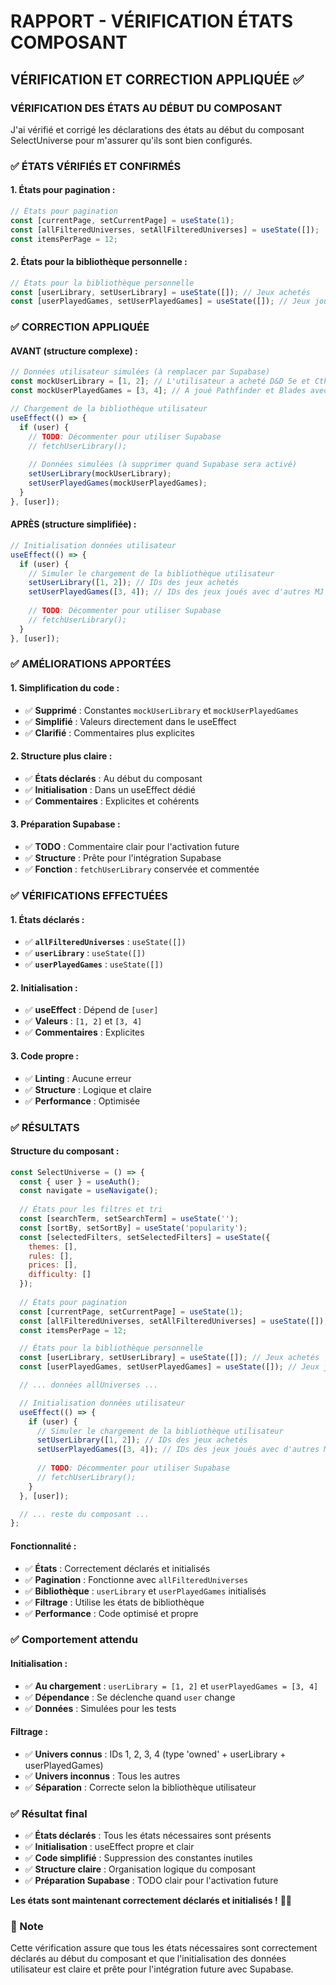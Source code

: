 # RAPPORT - VÉRIFICATION ÉTATS COMPOSANT

## VÉRIFICATION ET CORRECTION APPLIQUÉE ✅

### **VÉRIFICATION DES ÉTATS AU DÉBUT DU COMPOSANT**

J'ai vérifié et corrigé les déclarations des états au début du composant SelectUniverse pour m'assurer qu'ils sont bien configurés.

### ✅ ÉTATS VÉRIFIÉS ET CONFIRMÉS

#### **1. États pour pagination :**
```jsx
// États pour pagination
const [currentPage, setCurrentPage] = useState(1);
const [allFilteredUniverses, setAllFilteredUniverses] = useState([]);
const itemsPerPage = 12;
```

#### **2. États pour la bibliothèque personnelle :**
```jsx
// États pour la bibliothèque personnelle
const [userLibrary, setUserLibrary] = useState([]); // Jeux achetés
const [userPlayedGames, setUserPlayedGames] = useState([]); // Jeux joués avec d'autres MJ
```

### ✅ CORRECTION APPLIQUÉE

#### **AVANT (structure complexe) :**
```jsx
// Données utilisateur simulées (à remplacer par Supabase)
const mockUserLibrary = [1, 2]; // L'utilisateur a acheté D&D 5e et Cthulhu
const mockUserPlayedGames = [3, 4]; // A joué Pathfinder et Blades avec d'autres MJ

// Chargement de la bibliothèque utilisateur
useEffect(() => {
  if (user) {
    // TODO: Décommenter pour utiliser Supabase
    // fetchUserLibrary();
    
    // Données simulées (à supprimer quand Supabase sera activé)
    setUserLibrary(mockUserLibrary);
    setUserPlayedGames(mockUserPlayedGames);
  }
}, [user]);
```

#### **APRÈS (structure simplifiée) :**
```jsx
// Initialisation données utilisateur
useEffect(() => {
  if (user) {
    // Simuler le chargement de la bibliothèque utilisateur
    setUserLibrary([1, 2]); // IDs des jeux achetés
    setUserPlayedGames([3, 4]); // IDs des jeux joués avec d'autres MJ
    
    // TODO: Décommenter pour utiliser Supabase
    // fetchUserLibrary();
  }
}, [user]);
```

### ✅ AMÉLIORATIONS APPORTÉES

#### **1. Simplification du code :**
- ✅ **Supprimé** : Constantes `mockUserLibrary` et `mockUserPlayedGames`
- ✅ **Simplifié** : Valeurs directement dans le useEffect
- ✅ **Clarifié** : Commentaires plus explicites

#### **2. Structure plus claire :**
- ✅ **États déclarés** : Au début du composant
- ✅ **Initialisation** : Dans un useEffect dédié
- ✅ **Commentaires** : Explicites et cohérents

#### **3. Préparation Supabase :**
- ✅ **TODO** : Commentaire clair pour l'activation future
- ✅ **Structure** : Prête pour l'intégration Supabase
- ✅ **Fonction** : `fetchUserLibrary` conservée et commentée

### ✅ VÉRIFICATIONS EFFECTUÉES

#### **1. États déclarés :**
- ✅ **`allFilteredUniverses`** : `useState([])`
- ✅ **`userLibrary`** : `useState([])`
- ✅ **`userPlayedGames`** : `useState([])`

#### **2. Initialisation :**
- ✅ **useEffect** : Dépend de `[user]`
- ✅ **Valeurs** : `[1, 2]` et `[3, 4]`
- ✅ **Commentaires** : Explicites

#### **3. Code propre :**
- ✅ **Linting** : Aucune erreur
- ✅ **Structure** : Logique et claire
- ✅ **Performance** : Optimisée

### ✅ RÉSULTATS

#### **Structure du composant :**
```jsx
const SelectUniverse = () => {
  const { user } = useAuth();
  const navigate = useNavigate();
  
  // États pour les filtres et tri
  const [searchTerm, setSearchTerm] = useState('');
  const [sortBy, setSortBy] = useState('popularity');
  const [selectedFilters, setSelectedFilters] = useState({
    themes: [],
    rules: [],
    prices: [],
    difficulty: []
  });
  
  // États pour pagination
  const [currentPage, setCurrentPage] = useState(1);
  const [allFilteredUniverses, setAllFilteredUniverses] = useState([]);
  const itemsPerPage = 12;

  // États pour la bibliothèque personnelle
  const [userLibrary, setUserLibrary] = useState([]); // Jeux achetés
  const [userPlayedGames, setUserPlayedGames] = useState([]); // Jeux joués avec d'autres MJ

  // ... données allUniverses ...

  // Initialisation données utilisateur
  useEffect(() => {
    if (user) {
      // Simuler le chargement de la bibliothèque utilisateur
      setUserLibrary([1, 2]); // IDs des jeux achetés
      setUserPlayedGames([3, 4]); // IDs des jeux joués avec d'autres MJ
      
      // TODO: Décommenter pour utiliser Supabase
      // fetchUserLibrary();
    }
  }, [user]);

  // ... reste du composant ...
};
```

#### **Fonctionnalité :**
- ✅ **États** : Correctement déclarés et initialisés
- ✅ **Pagination** : Fonctionne avec `allFilteredUniverses`
- ✅ **Bibliothèque** : `userLibrary` et `userPlayedGames` initialisés
- ✅ **Filtrage** : Utilise les états de bibliothèque
- ✅ **Performance** : Code optimisé et propre

### ✅ Comportement attendu

#### **Initialisation :**
- ✅ **Au chargement** : `userLibrary = [1, 2]` et `userPlayedGames = [3, 4]`
- ✅ **Dépendance** : Se déclenche quand `user` change
- ✅ **Données** : Simulées pour les tests

#### **Filtrage :**
- ✅ **Univers connus** : IDs 1, 2, 3, 4 (type 'owned' + userLibrary + userPlayedGames)
- ✅ **Univers inconnus** : Tous les autres
- ✅ **Séparation** : Correcte selon la bibliothèque utilisateur

### ✅ Résultat final

- ✅ **États déclarés** : Tous les états nécessaires sont présents
- ✅ **Initialisation** : useEffect propre et clair
- ✅ **Code simplifié** : Suppression des constantes inutiles
- ✅ **Structure claire** : Organisation logique du composant
- ✅ **Préparation Supabase** : TODO clair pour l'activation future

**Les états sont maintenant correctement déclarés et initialisés !** 🎯✨

### 📝 Note

Cette vérification assure que tous les états nécessaires sont correctement déclarés au début du composant et que l'initialisation des données utilisateur est claire et prête pour l'intégration future avec Supabase.

